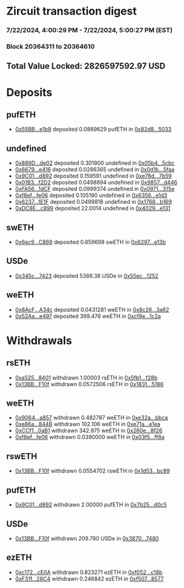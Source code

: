 # Zircuit transaction digest
### 7/22/2024, 4:00:29 PM - 7/22/2024, 5:00:27 PM (EST)
### Block 20364311 to 20364610

## Total Value Locked: 2826597592.97 USD

# Deposits
## pufETH
- [0x55BB...e1b9](https://etherscan.io/address/0x55BBa69CBd303b699AcBD720370734898229e1b9) deposited 0.0869629 pufETH in [0x82d8...5033](https://etherscan.io/tx/0x55BBa69CBd303b699AcBD720370734898229e1b9)
## undefined
- [0x889D...de02](https://etherscan.io/address/0x889D9950B046FAA99D5040F4FAe27e66dbC3de02) deposited 0.301900 undefined in [0x05b4...5cbc](https://etherscan.io/tx/0x889D9950B046FAA99D5040F4FAe27e66dbC3de02)
- [0x6679...e416](https://etherscan.io/address/0x66799499419BAD2Dd91BFFb91236c562740Ce416) deposited 0.0286365 undefined in [0x0d1b...5faa](https://etherscan.io/tx/0x66799499419BAD2Dd91BFFb91236c562740Ce416)
- [0x9C01...d892](https://etherscan.io/address/0x9C01b839c6091E519FD4749efA8B81E190c6d892) deposited 0.159591 undefined in [0xe78d...7b59](https://etherscan.io/tx/0x9C01b839c6091E519FD4749efA8B81E190c6d892)
- [0x01B3...f2D2](https://etherscan.io/address/0x01B3A5Ce0CD0Db9EdF883d3746287BE2E4EBf2D2) deposited 0.0498894 undefined in [0x9857...d446](https://etherscan.io/tx/0x01B3A5Ce0CD0Db9EdF883d3746287BE2E4EBf2D2)
- [0xFA56...1dCF](https://etherscan.io/address/0xFA5614cE98893A71e8ff3091053D6ffEc5A21dCF) deposited 0.0999374 undefined in [0x0971...315e](https://etherscan.io/tx/0xFA5614cE98893A71e8ff3091053D6ffEc5A21dCF)
- [0xf8ef...fe06](https://etherscan.io/address/0xf8ef1E078Cf72940EE41d43eb41df6eef4DFfe06) deposited 0.105190 undefined in [0x6356...e1d3](https://etherscan.io/tx/0xf8ef1E078Cf72940EE41d43eb41df6eef4DFfe06)
- [0x6237...1E1F](https://etherscan.io/address/0x62374f3d380b77b72E4df1B64c068Bc9f6f71E1F) deposited 0.0498818 undefined in [0x1768...b169](https://etherscan.io/tx/0x62374f3d380b77b72E4df1B64c068Bc9f6f71E1F)
- [0xDC8E...c899](https://etherscan.io/address/0xDC8E4F860413FC8b00Dd946467836bF20425c899) deposited 22.0014 undefined in [0x4029...e131](https://etherscan.io/tx/0xDC8E4F860413FC8b00Dd946467836bF20425c899)
## swETH
- [0x6ec9...C869](https://etherscan.io/address/0x6ec9049B8225b478b5f9960d05D3b165d69aC869) deposited 0.659698 swETH in [0x6297...e13b](https://etherscan.io/tx/0x6ec9049B8225b478b5f9960d05D3b165d69aC869)
## USDe
- [0x345c...7423](https://etherscan.io/address/0x345c229026A6c66AC8baB9153D8A5B4Ec5df7423) deposited 5388.38 USDe in [0x55ec...1252](https://etherscan.io/tx/0x345c229026A6c66AC8baB9153D8A5B4Ec5df7423)
## weETH
- [0x8AcF...A34c](https://etherscan.io/address/0x8AcF2f327e47FdDD1124a55eb4eFC1DfdAcAA34c) deposited 0.0431281 weETH in [0x8c26...3a62](https://etherscan.io/tx/0x8AcF2f327e47FdDD1124a55eb4eFC1DfdAcAA34c)
- [0x52Aa...e497](https://etherscan.io/address/0x52Aa899454998Be5b000Ad077a46Bbe360F4e497) deposited 399.476 weETH in [0xcf8e...1c2a](https://etherscan.io/tx/0x52Aa899454998Be5b000Ad077a46Bbe360F4e497)
# Withdrawals
## rsETH
- [0xa525...8401](https://etherscan.io/address/0xa525955306e656a36de5D0F756890B7C8ba98401) withdrawn 1.00003 rsETH in [0x5fb1...f28b](https://etherscan.io/tx/0xa525955306e656a36de5D0F756890B7C8ba98401)
- [0x13BB...F10f](https://etherscan.io/address/0x13BBf73F6069101BD6E83Fe25134497f6f33F10f) withdrawn 0.0572506 rsETH in [0x1831...5186](https://etherscan.io/tx/0x13BBf73F6069101BD6E83Fe25134497f6f33F10f)
## weETH
- [0x9064...a857](https://etherscan.io/address/0x90647a62849f4A39cB76Ccb7330d5bA4947aa857) withdrawn 0.482787 weETH in [0xe32a...bbca](https://etherscan.io/tx/0x90647a62849f4A39cB76Ccb7330d5bA4947aa857)
- [0xe86a...844B](https://etherscan.io/address/0xe86aD01212Bbb97Ed85e117A5eC797123957844B) withdrawn 102.106 weETH in [0xe71a...e1ea](https://etherscan.io/tx/0xe86aD01212Bbb97Ed85e117A5eC797123957844B)
- [0xCCf1...0aB1](https://etherscan.io/address/0xCCf135Ab352D561a15Eb7BE2A243Cc4Fcb7f0aB1) withdrawn 342.975 weETH in [0x260e...8f26](https://etherscan.io/tx/0xCCf135Ab352D561a15Eb7BE2A243Cc4Fcb7f0aB1)
- [0xf8ef...fe06](https://etherscan.io/address/0xf8ef1E078Cf72940EE41d43eb41df6eef4DFfe06) withdrawn 0.0390000 weETH in [0x03f5...ff8a](https://etherscan.io/tx/0xf8ef1E078Cf72940EE41d43eb41df6eef4DFfe06)
## rswETH
- [0x13BB...F10f](https://etherscan.io/address/0x13BBf73F6069101BD6E83Fe25134497f6f33F10f) withdrawn 0.0554702 rswETH in [0x1d53...bc89](https://etherscan.io/tx/0x13BBf73F6069101BD6E83Fe25134497f6f33F10f)
## pufETH
- [0x9C01...d892](https://etherscan.io/address/0x9C01b839c6091E519FD4749efA8B81E190c6d892) withdrawn 2.00000 pufETH in [0x7b25...d0c5](https://etherscan.io/tx/0x9C01b839c6091E519FD4749efA8B81E190c6d892)
## USDe
- [0x13BB...F10f](https://etherscan.io/address/0x13BBf73F6069101BD6E83Fe25134497f6f33F10f) withdrawn 209.780 USDe in [0x3870...7480](https://etherscan.io/tx/0x13BBf73F6069101BD6E83Fe25134497f6f33F10f)
## ezETH
- [0xc172...cE0A](https://etherscan.io/address/0xc172b7d583f2E027c07cBE9b5ec8B9ec7750cE0A) withdrawn 0.823271 ezETH in [0xf052...c18b](https://etherscan.io/tx/0xc172b7d583f2E027c07cBE9b5ec8B9ec7750cE0A)
- [0xF31f...28C4](https://etherscan.io/address/0xF31f60E9Bf15f57ED1A0760986CfEAE692b228C4) withdrawn 0.246842 ezETH in [0xf507...8577](https://etherscan.io/tx/0xF31f60E9Bf15f57ED1A0760986CfEAE692b228C4)
